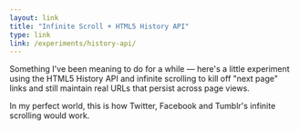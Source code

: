 ```yaml
---
layout: link
title: "Infinite Scroll + HTML5 History API"
type: link
link: /experiments/history-api/
---
```


Something I've been meaning to do for a while — here's a little experiment using the HTML5 History API and infinite scrolling to kill off "next page" links and still maintain real URLs that persist across page views.

In my perfect world, this is how Twitter, Facebook and Tumblr's infinite scrolling would work.